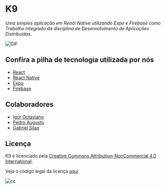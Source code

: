 # K9
*Uma simples aplicação em React Native utilizando Expo e Firebase como Trabalho Integrado da disciplina de Desenvolvimento de Aplicações Distribuídas.*

![GIF](./gifs/giphy.gif)

## Confira a pilha de tecnologia utilizada por nós
- [React](https://github.com/facebook/react)
- [React Native](https://github.com/facebook/react-native)
- [Expo](https://github.com/expo/expo)
- [Firebase](https://github.com/firebase/)

## Colaboradores
- [Igor Octaviano](https://github.com/igoroctaviano)
- [Pedro Augusto](https://github.com/augustopedro)
- [Gabriel Silas](https://github.com)

## Licença
K9 é licenciado pela [Creative Commons Attribution-NonCommercial 4.0 International](http://creativecommons.org/licenses/by-nc/4.0/).

Veja o código legal da licença [aqui](https://creativecommons.org/licenses/by-nc-nd/4.0/legalcode)

![cc](https://i.creativecommons.org/l/by-nc/4.0/80x15.png)
